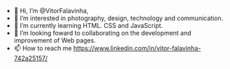- 👋 Hi, I’m @VitorFalavinha,
- 👀 I’m interested in photography, design, technology and communication.
- 🌱 I’m currently learning HTML. CSS and JavaScript.
- 💞️ I’m looking foward to collaborating on the development and improvement of Web pages. 
- 📫 How to reach me https://www.linkedin.com/in/vitor-falavinha-742a25157/

<!---
VitorFalavinha/VitorFalavinha is a ✨ special ✨ repository because its `README.md` (this file) appears on your GitHub profile.
You can click the Preview link to take a look at your changes.
--->
